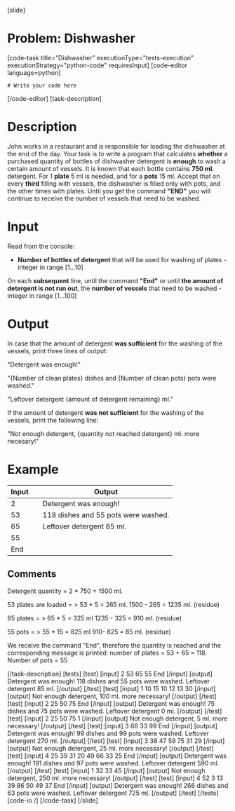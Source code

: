 [slide]
# Problem: Dishwasher
[code-task title="Dishwasher" executionType="tests-execution" executionStrategy="python-code" requiresInput]
[code-editor language=python]
```
# Write your code here
```
[/code-editor]
[task-description]
# Description

John works in a restaurant and is responsible for loading the dishwasher at the end of the day. Your task is to write a program that calculates **whether** a purchased quantity of bottles of dishwasher detergent is **enough** to wash a certain amount of vessels. It is known that each bottle contains **750 ml.** detergent. For 1 **plate** 5 ml is needed, and for a **pots** 15 ml. Accept that on every **third** filling with vessels, the dishwasher is filled only with pots, and the other times with plates. Until you get the command **"END"** you will continue to receive the number of vessels that need to be washed.

# Input

Read from the console: 

- **Number of bottles of detergent** that will be used for washing of plates - integer in range \[1...10\] 

On each **subsequent** line, until the command **"End"** or until **the amount of detergent is not run out**, the **number of vessels** that need to be washed - integer in range \[1...100\]

# Output

In case that the amount of detergent **was sufficient** for the washing of the vessels, print three lines of output: 

"Detergent was enough!"

"\{Number of clean plates\} dishes and \{Number of clean pots\} pots were washed."

"Leftover detergent \{amount of detergent remaining\} ml." 
    
If the amount of detergent **was not sufficient** for the washing of the vessels, print the following line: 

"Not enough detergent, \{quantity not reached detergent\} ml. more necesary!"

# Example

| **Input** | | **Output** |
| --- | --- | --- |
| 2 | | Detergent was enough! |
| 53 | | 118 dishes and 55 pots were washed. |
| 65 | | Leftover detergent 85 ml. |
| 55 | | |
| End | | |

## Comments

Detergent quantity = 2 \* 750 = 1500 ml.

53 plates are loaded = > 53 \* 5 = 265 ml.  1500 \- 265 = 1235 ml. (residue)

65 plates = > 65 \* 5 = 325 ml 1235 \- 325 = 910 ml. (residue)

55 pots = > 55 \* 15 = 825 ml 910\- 825 = 85 ml. (residue)

We receive the command "End", therefore the quantity is reached and the corresponding message is printed: number of plates = 53 \+ 65 = 118. Number of pots = 55

[/task-description]
[tests]
[test]
[input]
2
53
65
55
End
[/input]
[output]
Detergent was enough!
118 dishes and 55 pots were washed.
Leftover detergent 85 ml.
[/output]
[/test]
[test]
[input]
1
10
15
10
12
13
30
[/input]
[output]
Not enough detergent, 100 ml. more necessary!
[/output]
[/test]
[test]
[input]
2
25
50
75
End
[/input]
[output]
Detergent was enough!
75 dishes and 75 pots were washed.
Leftover detergent 0 ml.
[/output]
[/test]
[test]
[input]
2
25
50
75
1
[/input]
[output]
Not enough detergent, 5 ml. more necessary!
[/output]
[/test]
[test]
[input]
3
66
33
99
End
[/input]
[output]
Detergent was enough!
99 dishes and 99 pots were washed.
Leftover detergent 270 ml.
[/output]
[/test]
[test]
[input]
3
38
47
59
75
31
29
[/input]
[output]
Not enough detergent, 25 ml. more necessary!
[/output]
[/test]
[test]
[input]
4
25
39
31
20
49
66
33
25
End
[/input]
[output]
Detergent was enough!
191 dishes and 97 pots were washed.
Leftover detergent 590 ml.
[/output]
[/test]
[test]
[input]
1
32
33
45
[/input]
[output]
Not enough detergent, 250 ml. more necessary!
[/output]
[/test]
[test]
[input]
4
52
3
13
39
86
50
49
37
End
[/input]
[output]
Detergent was enough!
266 dishes and 63 pots were washed.
Leftover detergent 725 ml.
[/output]
[/test]
[/tests]
[code-io /]
[/code-task]
[/slide]